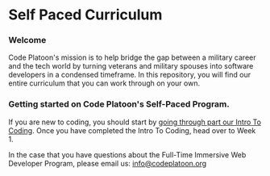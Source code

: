 # Self Paced Curriculum

### Welcome
Code Platoon's mission is to help bridge the gap between a military career and the tech world by turning veterans and military spouses into software developers in a condensed timeframe. In this repository, you will find our entire curriculum that you can work through on your own.

### Getting started on Code Platoon's Self-Paced Program.
If you are new to coding, you should start by [going through part our Intro To Coding](https://www.codeplatoon.org/intro-to-coding/). Once you have completed the Intro To Coding, head over to Week 1. 

In the case that you have questions about the Full-Time Immersive Web Developer Program, please email us: info@codeplatoon.org
